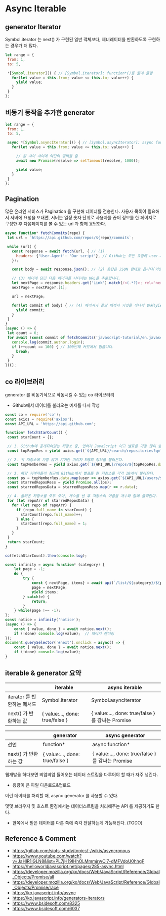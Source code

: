 # Async Iterable

## generator Iterator
Symbol.iterator 는 next() 가 구현된 일반 객체보다, 제너레이터를 반환하도록 구현하는 경우가 더 많다.
```javascript
let range = {
 from: 1,
 to: 5,

 *[Symbol.iterator]() { // [Symbol.iterator]: function*()를 짧게 줄임
   for(let value = this.from; value <= this.to; value++) {
     yield value;
   }
 }
};
```
## 비동기 동작을 추가한 generator
```javascript
let range = {
 from: 1,
 to: 5,

 async *[Symbol.asyncIterator]() { // [Symbol.asyncIterator]: async function*()와 동일
   for(let value = this.from; value <= this.to; value++) {

     // 값 사이 사이에 약간의 공백을 줌
     await new Promise(resolve => setTimeout(resolve, 1000));

     yield value;
   }
 }
};
```

## Pagination
많은 온라인 서비스가 Pagination 을 구현해 데이터를 전송한다.
사용자 목록이 필요해서 서버에 요청을 보내면, 서버는 일정 숫자 단위로 사용자를 끊어 정보를 한 페이지로 구성한 후 다음페이지를 볼 수 있는 url 과 함께 응답한다.

```javascript
async function* fetchCommits(repo) {
 let url = `https://api.github.com/repos/${repo}/commits`;

 while (url) {
   const response = await fetch(url, { // (1)
     headers: {'User-Agent': 'Our script'}, // GitHub는 모든 요청에 user-agent헤더를 강제 합니다.
   });

   const body = await response.json(); // (2) 응답은 JSON 형태로 옵니다(커밋이 담긴 배열).

   // (3) 헤더에 담긴 다음 페이지를 나타내는 URL을 추출합니다.
   let nextPage = response.headers.get('Link').match(/<(.*?)>; rel="next"/);
   nextPage = nextPage?.[1];

   url = nextPage;

   for(let commit of body) { // (4) 페이지가 끝날 때까지 커밋을 하나씩 반환(yield)합니다.
     yield commit;
   }
 }
}
(async () => {
 let count = 0;
 for await (const commit of fetchCommits('javascript-tutorial/en.javascript.info')) {
   console.log(commit.author.login);
   if (++count == 100) { // 100번째 커밋에서 멈춥니다.
     break;
   }
 }
})();
```

## co 라이브러리
generator 를 비동기식으로 작동시킬 수 있는 co 라이브러리

- Github에서 데이터를 불러오는 예제를 다시 작성
```javascript
const co = require('co');
const axios = require('axios');
const API_URL = 'https://api.github.com';

function* fetchStarCount() {
 const starCount = {};

 // 1. Github에 공개되어있는 저장소 중, 언어가 JavaScript 이고 별표를 가장 많이 받은 저장소를 불러온다.
 const topRepoRes = yield axios.get(`${API_URL}/search/repositories?q=language:javascript&sort=stars&per_page=1`);

 // 2. 위 저장소에 가장 많이 기여한 기여자 5명의 정보를 불러온다.
 const topMemberRes = yield axios.get(`${API_URL}/repos/${topRepoRes.data.items[0].full_name}/contributors?per_page=5`);

 // 3. 해당 기여자들이 최근에 Github에서 별표를 한 저장소를 각각 10개씩 불러온다.
 const ps = topMemberRes.data.map(user => axios.get(`${API_URL}/users/${user.login}/starred?per_page=10`));
 const starredReposRess = yield Promise.all(ps);
 const starredReposData = starredReposRess.map(r => r.data);

 // 4. 불러온 저장소를 모두 모아, 개수를 센 후 저장소의 이름을 개수와 함께 출력한다.
 for (let repoArr of starredReposData) {
   for (let repo of repoArr) {
     if (repo.full_name in starCount) {
       starCount[repo.full_name]++;
     } else {
       starCount[repo.full_name] = 1;
     }
   }
 }
 return starCount;
}

co(fetchStarCount).then(console.log);
```

```javascript
const infinity = async function* (category) {
    let page = -1;
    do {
        try {
            const { nextPage, items} = await api(`/list/${category}/${page === -1 ? "": page}`);
            page = nextPage;
            yield items;
        } catch(e) {
            return;
        }
    } while(page !== -1);
};
const notice = infinity('notice');
(async () => {
    const { value, done } = await notice.next();
    if (!done) console.log(value);  // 페이지 렌더링
});
document.querySelector('#next').onclick = async() => {
    const { value, done } = await notice.next();
    if (!done) console.log(value);
}
```

## iterable & generator 요약
| | iterable | async iterable | 
| --- | --- | --- |
| iterator 를 반환하는 메서드 | Symbol.iterator | Symbol.asyncIterator |
| next() 가 반환하는 값 | { value:..., done: true/false } | { value:..., done: true/false } 를 감싸는 Promise |
 
| | generator | async generator | 
| --- | --- | --- |
| 선언 | function* | async function* |
| next() 가 반환하는 값 | { value:..., done: true/false } | { value:..., done: true/false } 를 감싸는 Promise |

웹개발을 하다보면 띄엄띄엄 들어오는 데이터 스트림을 다루어야 할 때가 자주 생긴다.
- 용량이 큰 파일 다운로드&업로드

이런 데이터를 처리할 때, async generator 를 사용할 수 있다.

몇몇 브라우저 및 호스트 환경에서는 데이터스트림을 처리해주는 API 를 제공하기도 한다.
- 한쪽에서 받은 데이터를 다른 쪽에 즉각 전달하는게 가능해진다.
(TODO)

Reference & Comment
--
- https://gitlab.com/siots-study/topics/-/wikis/asyncronous
- https://www.youtube.com/watch?v=JaHlR1IGLN8&list=PL7jH19IHhOLMmmjrwCi7-dMFVdoU0hhgF
- https://helloworldjavascript.net/pages/285-async.html
- https://developer.mozilla.org/ko/docs/Web/JavaScript/Reference/Global_Objects/Promise/all
- https://developer.mozilla.org/ko/docs/Web/JavaScript/Reference/Global_Objects/Promise/race
- https://ko.javascript.info/async
- https://ko.javascript.info/generators-iterators
- https://www.bsidesoft.com/8325
- https://www.bsidesoft.com/6037